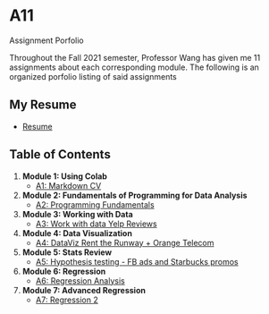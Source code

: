# A11
Assignment Porfolio

Throughout the Fall 2021 semester, Professor Wang has given me 11 assignments about each corresponding module. The following is an organized porfolio listing of said assignments

## My Resume
- [Resume](https://colab.research.google.com/drive/1bBK4qZYEVMJtMc5Qv9xVfAQFLTrNyZsw)

## Table of Contents
1. **Module 1: Using Colab**
   - [A1: Markdown CV](https://templeu.instructure.com/courses/100008/assignments/1350602?module_item_id=3434876)
2. **Module 2: Fundamentals of Programming for Data Analysis**
   - [A2: Programming Fundamentals](https://templeu.instructure.com/courses/100008/assignments/1350603?module_item_id=3434885)
3. **Module 3: Working with Data**
   - [A3: Work with data Yelp Reviews](https://templeu.instructure.com/courses/100008/assignments/1350604?module_item_id=3434899)
4. **Module 4: Data Visualization**
   - [A4: DataViz Rent the Runway + Orange Telecom](https://templeu.instructure.com/courses/100008/assignments/1350605?module_item_id=3434910)
5. **Module 5: Stats Review**
   - [A5: Hypothesis testing - FB ads and Starbucks promos](https://templeu.instructure.com/courses/100008/assignments/1350606?module_item_id=3434919)
6. **Module 6: Regression**
   - [A6: Regression Analysis](https://templeu.instructure.com/courses/100008/assignments/1350607?module_item_id=3434925)
7. **Module 7: Advanced Regression**
   - [A7: Regression 2](https://templeu.instructure.com/courses/100008/assignments/1350608?module_item_id=3434939)
